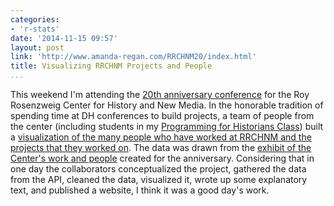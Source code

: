 ```yaml
---
categories:
- 'r-stats'
date: '2014-11-15 09:57'
layout: post
link: 'http://www.amanda-regan.com/RRCHNM20/index.html'
title: Visualizing RRCHNM Projects and People
...
```


This weekend I'm attending the [20th anniversary conference][] for the
Roy Rosenzweig Center for History and New Media. In the honorable
tradition of spending time at DH conferences to build projects, a team
of people from the center (including students in my [Programming for
Historians Class][]) built a [visualization of the many people who have
worked at RRCHNM and the projects that they worked on][]. The data was
drawn from the [exhibit of the Center's work and people][] created for
the anniversary. Considering that in one day the collaborators
conceptualized the project, gathered the data from the API, cleaned the
data, visualized it, wrote up some explanatory text, and published a
website, I think it was a good day's work.

  [20th anniversary conference]: http://chnm.gmu.edu/20th/
  [Programming for Historians Class]: http://lincolnmullen.com/courses/clio3.2014/
  [visualization of the many people who have worked at RRCHNM and the
  projects that they worked on]: http://www.amanda-regan.com/RRCHNM20/index.html
  [exhibit of the Center's work and people]: http://20.rrchnm.org/
